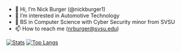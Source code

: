 - 👋 Hi, I’m Nick Burger (@nickburger1)
- 👀 I’m interested in Automotive Technology
- 🌱 BS in Computer Science with Cyber Security minor from SVSU
- 📫 How to reach me (nrburger@svsu.edu) 

[![Stats](https://github-readme-stats.vercel.app/api?username=nickburger1&show_icons=true&theme=dracula)](https://github.com/anuraghazra/github-readme-stats)
[![Top Langs](https://github-readme-stats.vercel.app/api/top-langs/?username=nickburger1&layout=compact&show_icons=true&theme=dracula)](https://github.com/anuraghazra/github-readme-stats)
